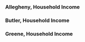### Allegheny, Household Income


<div class="flourish-embed flourish-chart" data-src="visualisation/11387315"><script src="https://public.flourish.studio/resources/embed.js"></script></div> 


### Butler, Household Income


<div class="flourish-embed flourish-chart" data-src="visualisation/11387342"><script src="https://public.flourish.studio/resources/embed.js"></script></div>


### Greene, Household Income


<div class="flourish-embed flourish-chart" data-src="visualisation/11387355"><script src="https://public.flourish.studio/resources/embed.js"></script></div>

